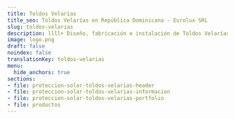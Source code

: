 ```yaml
---
title: Toldos Velarías
title_seo: Toldos Velarías en República Dominicana - Eurolux SRL
slug: toldos-velarias
description: llll➤ Diseño, fabricación e instalación de Toldos Velarías ✅ y todo tipo de envolvente y fachada ligera para su proyecto.
image: logo.png
draft: false
noindex: false
translationKey: toldos-velarias
menu:
  hide_anchors: true
sections:
- file: proteccion-solar-toldos-velarias-header
- file: proteccion-solar-toldos-velarias-informacion
- file: proteccion-solar-toldos-velarias-portfolio
- file: productos
---
```


